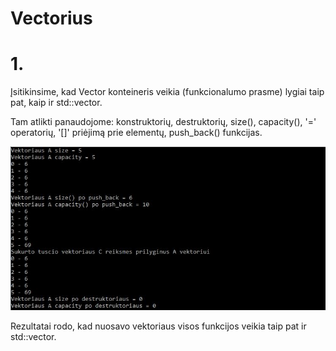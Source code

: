 # Vectorius

# 1.

Įsitikinsime, kad Vector konteineris veikia (funkcionalumo prasme) lygiai taip pat, kaip ir std::vector. 

Tam atlikti panaudojome: konstruktorių, destruktorių, size(), capacity(), '=' operatorių, '[]' priėjimą prie elementų, push_back() funkcijas.

![](Vector/ooop.JPG)

Rezultatai rodo, kad nuosavo vektoriaus visos funkcijos veikia taip pat ir std::vector.
